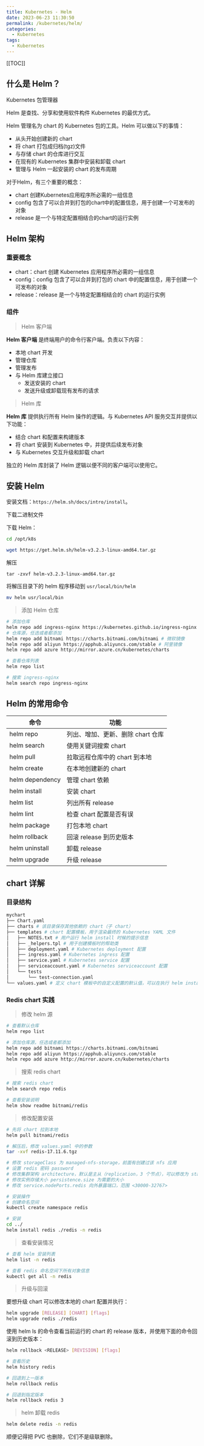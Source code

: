```yaml
---
title: Kubernetes - Helm
date: 2023-06-23 11:30:50
permalink: /kubernetes/helm/
categories:
  - Kubernetes
tags: 
  - Kubernetes
---
```


[[TOC]]

## 什么是 Helm？

Kubernetes 包管理器

Helm 是查找、分享和使用软件构件 Kubernetes 的最优方式。

Helm 管理名为 chart 的 Kubernetes 包的工具。Helm 可以做以下的事情：

- 从头开始创建新的 chart
- 将 chart 打包成归档(tgz)文件
- 与存储 chart 的仓库进行交互
- 在现有的 Kubernetes 集群中安装和卸载 chart
- 管理与 Helm 一起安装的 chart 的发布周期


对于Helm，有三个重要的概念：

- chart 创建Kubernetes应用程序所必需的一组信息
- config 包含了可以合并到打包的chart中的配置信息，用于创建一个可发布的对象
- release 是一个与特定配置相结合的chart的运行实例

## Helm 架构

### 重要概念

- chart：chart 创建 Kubernetes 应用程序所必需的一组信息
- config：config 包含了可以合并到打包的 chart 中的配置信息，用于创建一个可发布的对象
- release：release 是一个与特定配置相结合的 chart 的运行实例

### 组件

> Helm 客户端

**Helm 客户端** 是终端用户的命令行客户端。负责以下内容：

- 本地 chart 开发
- 管理仓库
- 管理发布
- 与 Helm 库建立接口
  - 发送安装的 chart
  - 发送升级或卸载现有发布的请求

> Helm 库

**Helm 库** 提供执行所有 Helm 操作的逻辑。与 Kubernetes API 服务交互并提供以下功能：

- 结合 chart 和配置来构建版本
- 将 chart 安装到 Kubernetes 中，并提供后续发布对象
- 与 Kubernetes 交互升级和卸载 chart

独立的 Helm 库封装了 Helm 逻辑以便不同的客户端可以使用它。

## 安装 Helm

安装文档：`https://helm.sh/docs/intro/install`。

下载二进制文件

下载 Helm：

```sh
cd /opt/k8s

wget https://get.helm.sh/helm-v3.2.3-linux-amd64.tar.gz
```

解压

```
tar -zxvf helm-v3.2.3-linux-amd64.tar.gz
```

将解压目录下的 helm 程序移动到 `usr/local/bin/helm`

```sh
mv helm usr/local/bin
```

> 添加 Helm 仓库

```sh
# 添加仓库
helm repo add ingress-nginx https://kubernetes.github.io/ingress-nginx # ingress-nginx 源
# 仓库源，任选或者都添加
helm repo add bitnami https://charts.bitnami.com/bitnami # 微软镜像
helm repo add aliyun https://apphub.aliyuncs.com/stable # 阿里镜像
helm repo add azure http://mirror.azure.cn/kubernetes/charts

# 查看仓库列表
helm repo list 

# 搜索 ingress-nginx
helm search repo ingress-nginx
```

## Helm 的常用命令

| 命令            | 功能                              |
| --------------- | --------------------------------- |
| helm repo       | 列出、增加、更新、删除 chart 仓库 |
| helm search     | 使用关键词搜索 chart              |
| helm pull       | 拉取远程仓库中的 chart 到本地     |
| helm create     | 在本地创建新的 chart              |
| helm dependency | 管理 chart 依赖                   |
| helm install    | 安装 chart                        |
| helm list       | 列出所有 release                  |
| helm lint       | 检查 chart 配置是否有误           |
| helm package    | 打包本地 chart                    |
| helm rollback   | 回滚 release 到历史版本           |
| helm uninstall  | 卸载 release                      |
| helm upgrade    | 升级 release                      |

## chart 详解

### 目录结构

```sh
mychart
├── Chart.yaml
├── charts # 该目录保存其他依赖的 chart（子 chart）
├── templates # chart 配置模板，用于渲染最终的 Kubernetes YAML 文件
│   ├── NOTES.txt # 用户运行 helm install 时候的提示信息
│   ├── _helpers.tpl # 用于创建模板时的帮助类
│   ├── deployment.yaml # Kubernetes deployment 配置
│   ├── ingress.yaml # Kubernetes ingress 配置
│   ├── service.yaml # Kubernetes service 配置
│   ├── serviceaccount.yaml # Kubernetes serviceaccount 配置
│   └── tests
│       └── test-connection.yaml
└── values.yaml # 定义 chart 模板中的自定义配置的默认值，可以在执行 helm install 或 helm update 的时候覆盖
```

### Redis chart 实践

> 修改 helm 源

```sh
# 查看默认仓库
helm repo list

# 添加仓库源，任选或者都添加
helm repo add bitnami https://charts.bitnami.com/bitnami
helm repo add aliyun https://apphub.aliyuncs.com/stable
helm repo add azure http://mirror.azure.cn/kubernetes/charts
```

> 搜索 redis chart

```sh
# 搜索 redis chart
helm search repo redis

# 查看安装说明
helm show readme bitnami/redis
```

> 修改配置安装

```sh
# 先将 chart 拉到本地
helm pull bitnami/redis

# 解压后，修改 values.yaml 中的参数
tar -xvf redis-17.11.6.tgz

# 修改 storageClass 为 managed-nfs-storage，前面有创建过该 nfs 应用
# 设置 redis 密码 password
# 修改集群架构 architecture，默认是主从（replication，3 个节点），可以修改为 standalone 单机模式
# 修改实例存储大小 persistence.size 为需要的大小
# 修改 service.nodePorts.redis 向外暴露端口，范围 <30000-32767>

# 安装操作
# 创建命名空间
kubectl create namespace redis

# 安装
cd ../
helm install redis ./redis -n redis
```

> 查看安装情况

```sh
# 查看 helm 安装列表
helm list -n redis

# 查看 redis 命名空间下所有对象信息
kubectl get all -n redis
```

> 升级与回滚

要想升级 chart 可以修改本地的 chart 配置并执行：

```sh
helm upgrade [RELEASE] [CHART] [flags]
helm upgrade redis ./redis
```

使用 helm ls 的命令查看当前运行的 chart 的 release 版本，并使用下面的命令回滚到历史版本：

```sh
helm rollback <RELEASE> [REVISION] [flags]
```

```sh
# 查看历史
helm history redis

# 回退到上一版本
helm rollback redis

# 回退到指定版本
helm rollback redis 3
```

> helm 卸载 redis

```sh
helm delete redis -n redis
```

顺便记得把 PVC 也删除，它们不是级联删除。
